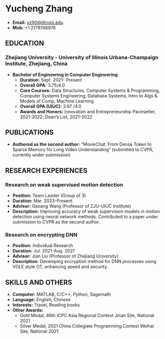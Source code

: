 # Yucheng Zhang

- **Email:** yz90@illinois.edu
- **Mob:** +1 2179748976

## EDUCATION

### Zhejiang University - University of Illinois Urbana-Champaign Institute, Zhejiang, China

- **Bachelor of Engineering in Computer Engineering**
  - **Duration:** Sept. 2021- Present
  - **Overall GPA:** 3.75/4.0
  - **Core Courses:** Data Structures, Computer Systems & Programming, Computer Systems Engineering, Database Systems, Intro to Algs & Models of Comp, Machine Learning
  - **Overall GPA (UIUC):** 3.97 /4.0
  - **Awards and Honors:** Innovation and Entrepreneurship Pacesetter, 2021-2022; Dean’s List, 2021-2022

## PUBLICATIONS

- **Authored as the second author:** “MovieChat: From Dense Token to Sparse Memory for Long Video Understanding” (submitted to CVPR, currently under submission)

## RESEARCH EXPERIENCES

### Research on weak supervised motion detection
- **Position:** Team Leader (Group of 3)
- **Duration:** Mar. 2023-Present
- **Advisor:** Gaoang Wang (Professor of ZJU-UIUC Institute)
- **Description:** Improving accuracy of weak supervision models in motion detection using neural network methods. Contributed to a paper under submission to CVPR as the second author.

### Research on encrypting DNN
- **Position:** Individual Research
- **Duration:** Jul. 2021-Aug. 2021
- **Advisor:** Jian Liu (Professor of Zhejiang University)
- **Description:** Developing encryption method for DNN processes using VOLE style OT, enhancing speed and security.

## SKILLS AND OTHERS

- **Computer:** MATLAB, C/C++, Python, Sagemath
- **Language:** English, Chinese
- **Interests:** Travel, Reading books
- **Other Awards:** 
  - Gold Medal, 46th ICPC Asia Regional Contest Jinan Site, National 2021
  - Silver Medal, 2021 China Collegiate Programming Contest Weihai Site, National 2021
